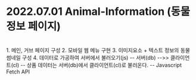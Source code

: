 # 2022.07.01 Animal-Information (동물정보 페이지)
<br>
1. 메인, 거브 페이지 구성
2. 모바일 웹 메뉴 구현
3. 이미지요소 + 텍스트 정보의 동물 썸네일 구성
4. 데이터로 가공하여 서버에서 불러오기(js)
    -- 서버(db) -->> 클라이언트(cl)
    -- 상품 데이터는 서버(db)에서 클라이언트(cl)로 불러온다.
    -- Javascript Fetch API
